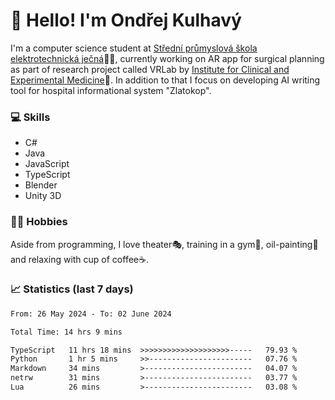 # 👋 Hello! I'm Ondřej Kulhavý

I'm a computer science student at [Střední průmyslová škola elektrotechnická ječná](https://www.spsejecna.cz/)👨‍🎓, currently working on AR app for surgical planning as part of research project called VRLab by [Institute for Clinical and Experimental Medicine](https://www.ikem.cz/en/)🏥.
In addition to that I focus on developing AI writing tool for hospital informational system "Zlatokop".

### 💻 Skills
- C#
- Java
- JavaScript
- TypeScript
- Blender
- Unity 3D

### 🏋️‍♂️ Hobbies

Aside from programming, I love theater🎭, training in a gym💪, oil-painting🎨 and relaxing with cup of coffee☕.
### 📈 Statistics (last 7 days)
<!--START_SECTION:waka-->

```txt
From: 26 May 2024 - To: 02 June 2024

Total Time: 14 hrs 9 mins

TypeScript   11 hrs 18 mins  >>>>>>>>>>>>>>>>>>>>-----   79.93 %
Python       1 hr 5 mins     >>-----------------------   07.76 %
Markdown     34 mins         >------------------------   04.07 %
netrw        31 mins         >------------------------   03.77 %
Lua          26 mins         >------------------------   03.08 %
```

<!--END_SECTION:waka-->



